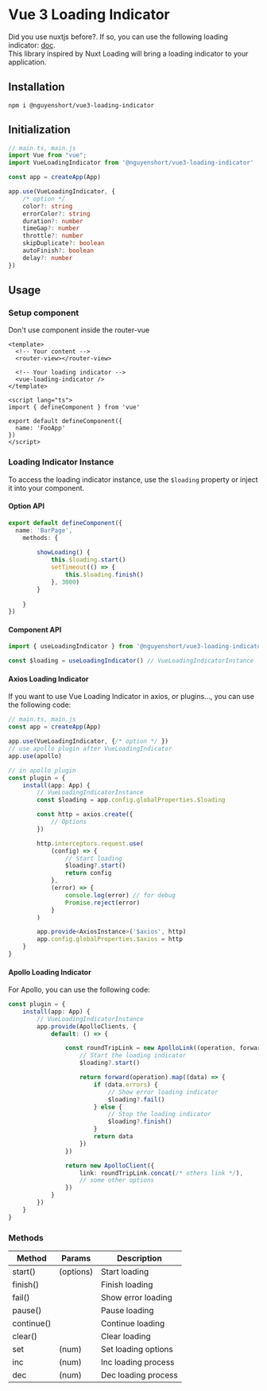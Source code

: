 # Vue 3 Loading Indicator

Did you use nuxtjs before?. If so, you can use the following loading indicator: [doc](https://nuxtjs.org/docs/features/loading/).\
This library inspired by Nuxt Loading will bring a loading indicator to your application.

## Installation
```
npm i @nguyenshort/vue3-loading-indicator
```

## Initialization
```ts
// main.ts, main.js
import Vue from "vue";
import VueLoadingIndicator from '@nguyenshort/vue3-loading-indicator'

const app = createApp(App)

app.use(VueLoadingIndicator, {
    /* option */
    color?: string
    errorColor?: string
    duration?: number
    timeGap?: number
    throttle?: number
    skipDuplicate?: boolean
    autoFinish?: boolean
    delay?: number
})
```

## Usage
### Setup component
Don't use component inside the router-vue

```vue
<template>
  <!-- Your content -->
  <router-view></router-view>
  
  <!-- Your loading indicator -->
  <vue-loading-indicator />
</template>

<script lang="ts">
import { defineComponent } from 'vue'

export default defineComponent({
  name: 'FooApp'
})
</script>
```
### Loading Indicator Instance
To access the loading indicator instance, use the `$loading` property or inject it into your component.

#### Option API
```ts
export default defineComponent({
  name: 'BarPage',
    methods: {
      
        showLoading() {
            this.$loading.start()
            setTimeout(() => {
                this.$loading.finish()
            }, 3000)
        }
        
    }
})
```

#### Component API
```ts
import { useLoadingIndicator } from '@nguyenshort/vue3-loading-indicator'

const $loading = useLoadingIndicator() // VueLoadingIndicatorInstance
```

#### Axios Loading Indicator
If you want to use Vue Loading Indicator in axios, or plugins..., you can use the following code:

```ts
// main.ts, main.js
const app = createApp(App)

app.use(VueLoadingIndicator, {/* option */ })
// use apollo plugin after VueLoadingIndicator
app.use(apollo)

// in apollo plugin
const plugin = {
    install(app: App) {
        // VueLoadingIndicatorInstance
        const $loading = app.config.globalProperties.$loading

        const http = axios.create({
            // Options
        })

        http.interceptors.request.use(
            (config) => {
                // Start loading
                $loading?.start()
                return config
            },
            (error) => {
                console.log(error) // for debug
                Promise.reject(error)
            }
        )

        app.provide<AxiosInstance>('$axios', http)
        app.config.globalProperties.$axios = http
    }
}

```

#### Apollo Loading Indicator
For Apollo, you can use the following code:
```ts
const plugin = {
    install(app: App) {
        // VueLoadingIndicatorInstance
        app.provide(ApolloClients, {
            default: () => {

                const roundTripLink = new ApolloLink((operation, forward) => {
                    // Start the loading indicator
                    $loading?.start()

                    return forward(operation).map((data) => {
                        if (data.errors) {
                            // Show error loading indicator
                            $loading?.fail()
                        } else {
                            // Stop the loading indicator
                            $loading?.finish()
                        }
                        return data
                    })
                })

                return new ApolloClient({
                    link: roundTripLink.concat(/* others link */),
                    // some other options
                })
            }
        })
    }
}
```
### Methods
| Method     | Params    | Description         |
|------------|-----------|---------------------|
| start()    | (options) | Start loading       |
| finish()   |           | Finish loading      |
| fail()     |           | Show error loading  |
| pause()    |           | Pause loading       |
| continue() |           | Continue loading    |
| clear()    |           | Clear loading       |
| set        | (num)     | Set loading options |
| inc        | (num)     | Inc loading process |
| dec        | (num)     | Dec loading process |


